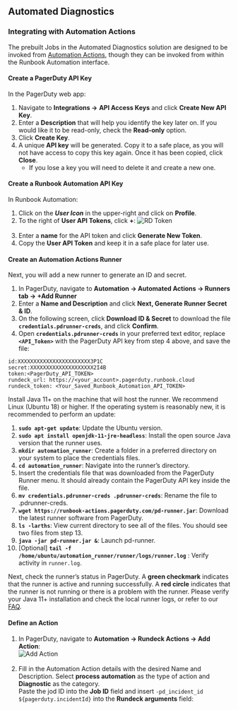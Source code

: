 ## Automated Diagnostics

### Integrating with Automation Actions

The prebuilt Jobs in the Automated Diagnostics solution are designed to be invoked from [Automation Actions](https://www.pagerduty.com/platform/automation/actions/), though they can be invoked from within the Runbook Automation interface.

#### Create a PagerDuty API Key
In the PagerDuty web app:

1. Navigate to **Integrations ->**  **API Access Keys** and click **Create New API Key**. 
2. Enter a **Description** that will help you identify the key later on. If you would like it to be read-only, check the **Read-only** option. 
3. Click **Create Key**. 
4. A unique **API key** will be generated. Copy it to a safe place, as you will not have access to copy this key again. Once it has been copied, click **Close**. 
   * If you lose a key you will need to delete it and create a new one.

#### Create a Runbook Automation API Key
In Runbook Automation:

1. Click on the _**User Icon**_ in the upper-right and click on **Profile**. 
2. To the right of **User API Tokens**, click **+**:
![RD Token](@assets/img/solutions-pd-diag-k8s-rd-token.png)<br><br>
3. Enter a **name** for the API token and click **Generate New Token**. 
4. Copy the **User API Token** and keep it in a safe place for later use.

#### Create an Automation Actions Runner
Next, you will add a new runner to generate an ID and secret.

1. In PagerDuty, navigate to **Automation -> Automated Actions -> Runners tab -> +Add Runner** 
2. Enter a **Name and Description** and click **Next, Generate Runner Secret & ID**. 
3. On the following screen, click **Download ID & Secret** to download the file **`credentials.pdrunner-creds`**, and click **Confirm**. 
4. Open **`credentials.pdrunner-creds`** in your preferred text editor, replace **`<API_Token>`** with the PagerDuty API key from step 4 above, and save the file:
```
id:XXXXXXXXXXXXXXXXXXXXXXX3P1C
secret:XXXXXXXXXXXXXXXXXXXX2I4B
token:<PagerDuty_API_TOKEN>
rundeck_url: https://<your_account>.pagerduty.runbook.cloud
rundeck_token: <Your_Saved_Runbook_Automation_API_TOKEN>
```
Install Java 11+ on the machine that will host the runner. We recommend Linux (Ubuntu 18) or higher. If the operating system is reasonably new, it is recommended to perform an update:
1. **`sudo apt-get update`**: Update the Ubuntu version. 
2. **`sudo apt install openjdk-11-jre-headless`**: Install the open source Java version that the runner uses. 
3. **`mkdir automation_runner`**: Create a folder in a preferred directory on your system to place the credentials files. 
4. **`cd automation_runner`**: Navigate into the runner’s directory. 
5. Insert the credentials file that was downloaded from the PagerDuty Runner menu. It should already contain the PagerDuty API key inside the file. 
6. **`mv credentials.pdrunner-creds .pdrunner-creds`**: Rename the file to .pdrunner-creds. 
7. **`wget https://runbook-actions.pagerduty.com/pd-runner.jar`**: Download the latest runner software from PagerDuty. 
8. **`ls -larths`**: View current directory to see all of the files. You should see two files from step 13. 
9. **`java -jar pd-runner.jar &`**: Launch pd-runner. 
10. [Optional] **`tail -f /home/ubuntu/automation_runner/runner/logs/runner.log`** : Verify activity in `runner.log`.

Next, check the runner’s status in PagerDuty. A **green checkmark** indicates that the runner is active and running successfully. 
A **red circle** indicates that the runner is not running or there is a problem with the runner. Please verify your Java 11+ installation and check the local runner logs, or refer to our [FAQ](https://support.pagerduty.com/docs/automation-actions#faq).

#### Define an Action

1. In PagerDuty, navigate to **Automation -> Rundeck Actions -> Add Action**:
<br>![Add Action](@assets/img/solutions-pd-diag-k8s-add-action.png)<br><br>
2. Fill in the Automation Action details with the desired Name and Description. Select **process automation** as the type of action and **Diagnostic** as the category.  
   Paste the jod ID into the **Job ID** field and insert `-pd_incident_id ${pagerduty.incidentId}` into the **Rundeck arguments** field: